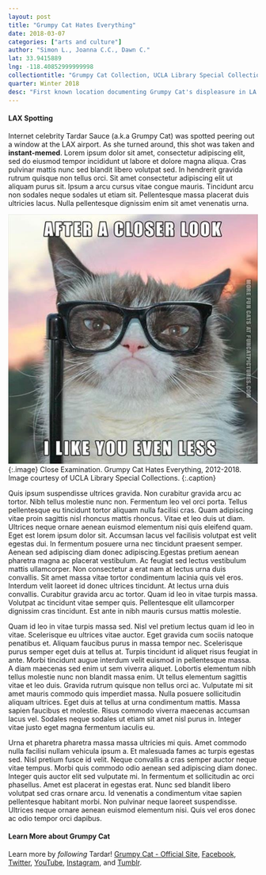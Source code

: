 ```yaml
---
layout: post
title: "Grumpy Cat Hates Everything"
date: 2018-03-07
categories: ["arts and culture"]
author: "Simon L., Joanna C.C., Dawn C."
lat: 33.9415889
lng: -118.40852999999998
collectiontitle: "Grumpy Cat Collection, UCLA Library Special Collections"
quarter: Winter 2018
desc: "First known location documenting Grumpy Cat's displeasure in LA."
---
```

#### LAX Spotting
Internet celebrity Tardar Sauce (a.k.a Grumpy Cat) was spotted peering out a window at the LAX airport. As she turned around, this shot was taken and **instant-memed**. Lorem ipsum dolor sit amet, consectetur adipiscing elit, sed do eiusmod tempor incididunt ut labore et dolore magna aliqua. Cras pulvinar mattis nunc sed blandit libero volutpat sed. In hendrerit gravida rutrum quisque non tellus orci. Sit amet consectetur adipiscing elit ut aliquam purus sit. Ipsum a arcu cursus vitae congue mauris. Tincidunt arcu non sodales neque sodales ut etiam sit. Pellentesque massa placerat duis ultricies lacus. Nulla pellentesque dignissim enim sit amet venenatis urna. 

![Photograph of Grumpy Cat with fake magnifying eyeglasses.](images/grumpy.jpg)
   {:.image}
Close Examination. Grumpy Cat Hates Everything, 2012-2018. Image courtesy of UCLA Library Special Collections.
   {:.caption}
   
Quis ipsum suspendisse ultrices gravida. Non curabitur gravida arcu ac tortor. Nibh tellus molestie nunc non. Fermentum leo vel orci porta. Tellus pellentesque eu tincidunt tortor aliquam nulla facilisi cras. Quam adipiscing vitae proin sagittis nisl rhoncus mattis rhoncus. Vitae et leo duis ut diam. Ultrices neque ornare aenean euismod elementum nisi quis eleifend quam. Eget est lorem ipsum dolor sit. Accumsan lacus vel facilisis volutpat est velit egestas dui. In fermentum posuere urna nec tincidunt praesent semper. Aenean sed adipiscing diam donec adipiscing.Egestas pretium aenean pharetra magna ac placerat vestibulum. Ac feugiat sed lectus vestibulum mattis ullamcorper. Non consectetur a erat nam at lectus urna duis convallis. Sit amet massa vitae tortor condimentum lacinia quis vel eros. Interdum velit laoreet id donec ultrices tincidunt. At lectus urna duis convallis. Curabitur gravida arcu ac tortor. Quam id leo in vitae turpis massa. Volutpat ac tincidunt vitae semper quis. Pellentesque elit ullamcorper dignissim cras tincidunt. Est ante in nibh mauris cursus mattis molestie.

Quam id leo in vitae turpis massa sed. Nisl vel pretium lectus quam id leo in vitae. Scelerisque eu ultrices vitae auctor. Eget gravida cum sociis natoque penatibus et. Aliquam faucibus purus in massa tempor nec. Scelerisque purus semper eget duis at tellus at. Turpis tincidunt id aliquet risus feugiat in ante. Morbi tincidunt augue interdum velit euismod in pellentesque massa. A diam maecenas sed enim ut sem viverra aliquet. Lobortis elementum nibh tellus molestie nunc non blandit massa enim. Ut tellus elementum sagittis vitae et leo duis. Gravida rutrum quisque non tellus orci ac. Vulputate mi sit amet mauris commodo quis imperdiet massa. Nulla posuere sollicitudin aliquam ultrices. Eget duis at tellus at urna condimentum mattis. Massa sapien faucibus et molestie. Risus commodo viverra maecenas accumsan lacus vel. Sodales neque sodales ut etiam sit amet nisl purus in. Integer vitae justo eget magna fermentum iaculis eu.

Urna et pharetra pharetra massa massa ultricies mi quis. Amet commodo nulla facilisi nullam vehicula ipsum a. Et malesuada fames ac turpis egestas sed. Nisl pretium fusce id velit. Neque convallis a cras semper auctor neque vitae tempus. Morbi quis commodo odio aenean sed adipiscing diam donec. Integer quis auctor elit sed vulputate mi. In fermentum et sollicitudin ac orci phasellus. Amet est placerat in egestas erat. Nunc sed blandit libero volutpat sed cras ornare arcu. Id venenatis a condimentum vitae sapien pellentesque habitant morbi. Non pulvinar neque laoreet suspendisse. Ultrices neque ornare aenean euismod elementum nisi. Quis vel eros donec ac odio tempor orci dapibus.
   
#### Learn More about Grumpy Cat
Learn more by _following_ Tardar! [Grumpy Cat - Official Site](https://www.grumpycats.com/), [Facebook](http://facebook.com/theofficialgrumpycat), [Twitter](http://twitter.com/realgrumpycat), [YouTube](https://youtu.be/INscMGmhmX4), [Instagram](http://instagram.com/realgrumpycat), and [Tumblr](http://tumblr.com/realgrumpycat).
